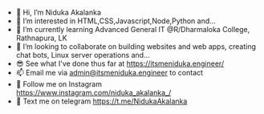 - 👋 Hi, I’m Niduka Akalanka
- 👀 I’m interested in HTML,CSS,Javascript,Node,Python and...
- 🌱 I’m currently learning Advanced General IT @R/Dharmaloka College, Rathnapura, LK
- 💞️ I’m looking to collaborate on building websites and web apps, creating chat bots, Linux server operations and...
- 😎 See what I've done thus far at https://itsmeniduka.engineer/
- 📫 Email me via admin@itsmeniduka.engineer to contact
- 🤩 Follow me on Instagram https://www.instagram.com/niduka_akalanka_/
- 💬 Text me on telegram https://t.me/NidukaAkalanka

<!---
theZSSHs/theZSSHs is a ✨ special ✨ repository because its `README.md` (this file) appears on your GitHub profile.
You can click the Preview link to take a look at your changes.
--->
